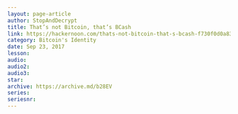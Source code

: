 ```yaml
---
layout: page-article
author: StopAndDecrypt
title: That’s not Bitcoin, that’s BCash
link: https://hackernoon.com/thats-not-bitcoin-that-s-bcash-f730f0d0a837
category: Bitcoin's Identity
date: Sep 23, 2017
lesson: 
audio: 
audio2: 
audio3: 
star: 
archive: https://archive.md/b28EV
series: 
seriesnr: 
---
```

